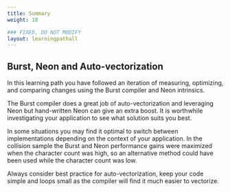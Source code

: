 ```yaml
---
title: Summary
weight: 10

### FIXED, DO NOT MODIFY
layout: learningpathall
---
```

## Burst, Neon and Auto-vectorization
In this learning path you have followed an iteration of measuring, optimizing, and comparing changes using the Burst compiler and Neon intrinsics.

The Burst compiler does a great job of auto-vectorization and leveraging Neon but hand-written Neon can give an extra boost. It is worthwhile investigating your application to see what solution suits you best.

In some situations you may find it optimal to switch between implementations depending on the context of your application. In the collision sample the Burst and Neon performance gains were maximized when the character count was high, so an alternative method could have been used while the character count was low.

Always consider best practice for auto-vectorization, keep your code simple and loops small as the compiler will find it much easier to vectorize.

